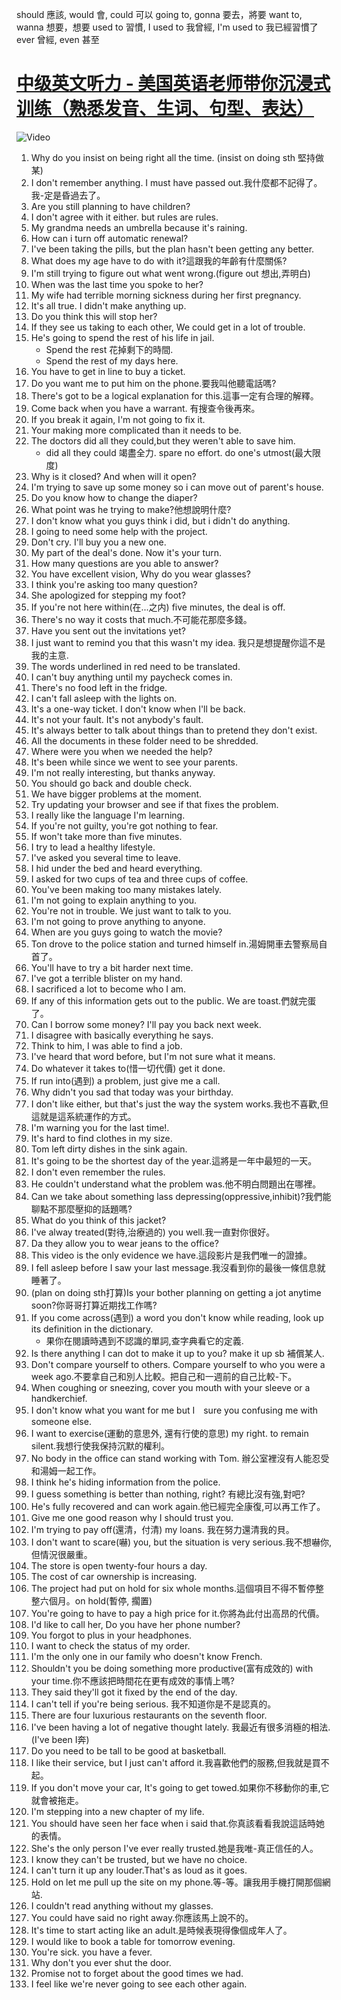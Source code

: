 should 應該, would 會, could 可以
going to, gonna 要去，將要
want to, wanna 想要，想要
used to 習慣, I used to 我曾經, I'm used to 我已經習慣了
ever 曾經, even 甚至
# [ 中级英文听力 - 美国英语老师带你沉浸式训练（熟悉发音、生词、句型、表达）](https://www.youtube.com/watch?v=3pxBVVOy6bM)
![Video](./videos/)
1. Why do you insist on being right all the time. (insist on doing sth 堅持做某)
2. I don't remember anything. I must have passed out.我什麼都不記得了。我-定是昏過去了。
3. Are you still planning to have children?
4. I don't agree with it either. but rules are rules.
5. My grandma needs an umbrella because it's raining.
6. How can i turn off automatic renewal?
7. I've been taking the pills, but the plan hasn't been getting any better.
8. What does my age have to do with it?這跟我的年齡有什麼關係?
9. I'm still trying to figure out what went wrong.(figure out 想出,弄明白)
10. When was the last time you spoke to her?
11. My wife had terrible morning sickness during her first pregnancy.
12. It's all true. I didn't make anything up.
13. Do you think this will stop her?
14. If they see us taking to each other, We could get in a lot of trouble.
15. He's going to spend the rest of his life in jail. 
    - Spend the rest 花掉剩下的時間. 
    - Spend the rest of my days here.
16. You have to get in line to buy a ticket.
17. Do you want me to put him on the phone.要我叫他聽電話嗎?
18. There's got to be a logical explanation for this.這事一定有合理的解釋。
19. Come back when you have a warrant. 有搜查令後再來。
20. If you break it again, I'm not going to fix it.
21. Your making more complicated than it needs to be.
22. The doctors did all they could,but they weren't able to save him.
    - did all they could 竭盡全力. spare no effort. do one's utmost(最大限度)
23. Why is it closed? And when will it open?
24. I'm trying to save up some money so i can move out of parent's house.
25. Do you know how to change the diaper?
26. What point was he trying to make?他想說明什麼?
27. I don't know what you guys think i did, but i didn't do anything.
28. I going to need some help with the project.
29. Don't cry. I'll buy you a new one.
30. My part of the deal's done. Now it's your turn.
31. How many questions are you able to answer?
32. You have excellent vision, Why do you wear glasses?
33. I think you're asking too many question?
34. She apologized for stepping my foot?
35. If you're not here within(在...之内) five minutes, the deal is off.
36. There's no way it costs that much.不可能花那麼多錢。
37. Have you sent out the invitations yet?
38. I just want to remind you that this wasn't my idea. 我只是想提醒你這不是我的主意.
39. The words underlined in red need to be translated.
40. I can't buy anything until my paycheck comes in.
41. There's no food left in the fridge.
42. I can't fall asleep with the lights on.
43. It's a one-way ticket. I don't know when I'll be back.
44. It's not your fault. It's not anybody's fault.
45. It's always better to talk about things than to pretend they don't exist.
46. All the documents in these folder need to be shredded.
47. Where were you when we needed the help?
48. It's been while since we went to see your parents.
49. I'm not really interesting, but thanks anyway.
50. You should go back and double check.
51. We have bigger problems at the moment.
52. Try updating your browser and see if that fixes the problem.
53. I really like the language I'm learning.
54. If you're not guilty, you're got nothing to fear.
55. If won't take more than five minutes.
56. I try to lead a healthy lifestyle.
57. I've asked you several time to leave.
58. I hid under the bed and heard everything.
59. I asked for two cups of tea and three cups of coffee.
60. You've been making too many mistakes lately.
61. I'm not going to explain anything to you.
62. You're not in trouble. We just want to talk to you.
63. I'm not going to prove anything to anyone.
64. When are you guys going to watch the movie?
65. Ton drove to the police station and turned himself in.湯姆開車去警察局自首了。
66. You'll have to try a bit harder next time.
67. I've got a terrible blister on my hand.
68. I sacrificed a lot to become who I am.
69. If any of this information gets out to the public. We are toast.們就完蛋了。
70. Can I borrow some money? I'll pay you back next week.
71. I disagree with basically everything he says.
72. Think to him, I was able to find a job.
73. I've heard that word before, but I'm not sure what it means.
74. Do whatever it takes to(惜一切代價) get it done.
75. If run into(遇到) a problem, just give me a call.
76. Why didn't you sad that today was your birthday.
77. I don't like either, but that's just the way the system works.我也不喜歡,但這就是這系統運作的方式。
78. I'm warning you for the last time!.
79. It's hard to find clothes in my size.
80. Tom left dirty dishes in the sink again.
81. It's going to be the shortest day of the year.這將是一年中最短的一天。
82. I don't even remember the rules.
83. He couldn't understand what the problem was.他不明白問題出在哪裡。
84. Can we take about something lass depressing(oppressive,inhibit)?我們能聊點不那麼壓抑的話題嗎?
85. What do you think of this jacket?
86.  I've alway treated(對待,治療過的) you well.我一直對你很好。
87.  Da they allow you to wear jeans to the office?
88.  This video is the only evidence we have.這段影片是我們唯一的證據。
89.  I fell asleep before I saw your last message.我沒看到你的最後一條信息就睡著了。
90.  (plan on doing sth打算)Is your bother planning on getting a jot anytime soon?你哥哥打算近期找工作嗎?
91.  If you come across(遇到) a word you don't know while reading, look up its definition in the dictionary.
        - 果你在閱讀時遇到不認識的單詞,查字典看它的定義.
92.  Is there anything I can dot to make it up to you? make it up sb 補償某人.
93.  Don't compare yourself to others. Compare yourself to who you were a week ago.不要拿自己和別人比較。把自己和一週前的自己比較-下。
94.  When coughing or sneezing, cover you mouth with your sleeve or a handkerchief.
95.  I don't know what you want for me but I　sure you confusing me with someone else.
96.  I want to exercise(運動的意思外, 還有行使的意思) my right. to remain silent.我想行使我保持沉默的權利。
97.  No body in the office can stand working with Tom. 辦公室裡沒有人能忍受和湯姆一起工作。
98.  I think he's hiding information from the police.
99.  I guess something is better than nothing, right? 有總比沒有強,對吧?
100. He's fully recovered and can work again.他已經完全康復,可以再工作了。
101. Give me one good reason why I should trust you.
102. I'm trying to pay off(還清，付清) my loans. 我在努力還清我的貝。
103. I don't want to scare(嚇) you, but the situation is very serious.我不想嚇你,但情況很嚴重。
104. The store is open twenty-four hours a day.
105. The cost of car ownership is increasing.
106. The project had put on hold for six whole months.這個項目不得不暫停整整六個月。on hold(暫停, 擱置)
107. You're going to have to pay a high price for it.你將為此付出高昂的代價。
108. I'd like to call her, Do you have her phone number?
109. You forgot to plus in your headphones.
110. I want to check the status of my order.
111. I'm the only one in our family who doesn't know French.
112. Shouldn't you be doing something more productive(富有成效的) with your time.你不應該把時間花在更有成效的事情上嗎?
113. They said they'll got it fixed by the end of the day.
114. I can't tell if you're being serious. 我不知道你是不是認真的。
115. There are four luxurious restaurants on the seventh floor.
116. I've been having a lot of negative thought lately. 我最近有很多消極的相法. (I've been I奔)
117. Do you need to be tall to be good at basketball.
118. I like their service, but I just can't afford it.我喜歡他們的服務,但我就是買不起。
119. If you don't move your car, It's going to get towed.如果你不移動你的車,它就會被拖走。
120. I'm stepping into a new chapter of my life.
121. You should have seen her face when i said that.你真該看看我說這話時她的表情。
122. She's the only person I've ever really trusted.她是我唯-真正信任的人。
123. I know they can't be trusted, but we have no choice.
124. I can't turn it up any louder.That's as loud as it goes.
125. Hold on let me pull up the site on my phone.等-等。讓我用手機打開那個網站.
126. I couldn't read anything without my glasses.
127. You could have said no right away.你應該馬上說不的。
128. It's time to start acting like an adult.是時候表現得像個成年人了。
129. I would like to book a table for tomorrow evening.
130. You're sick. you have a fever.
131. Why don't you ever shut the door.
132. Promise not to forget about the good times we had.
133. I feel like we're never going to see each other again.

